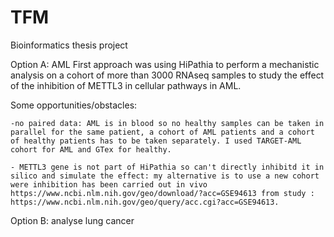 # TFM
Bioinformatics thesis project

Option A: AML
First approach was using HiPathia to perform a mechanistic analysis on a cohort of more than 3000 RNAseq samples to study the effect of the inhibition of METTL3 in cellular pathways in AML.

Some opportunities/obstacles:

    -no paired data: AML is in blood so no healthy samples can be taken in parallel for the same patient, a cohort of AML patients and a cohort of healthy patients has to be taken separately. I used TARGET-AML cohort for AML and GTex for healthy.

    - METTL3 gene is not part of HiPathia so can't directly inhibitd it in silico and simulate the effect: my alternative is to use a new cohort were inhibition has been carried out in vivo https://www.ncbi.nlm.nih.gov/geo/download/?acc=GSE94613 from study : https://www.ncbi.nlm.nih.gov/geo/query/acc.cgi?acc=GSE94613.


Option B: analyse lung cancer
